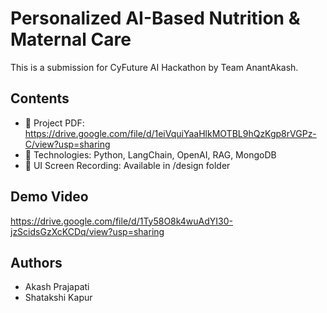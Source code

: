# Personalized AI-Based Nutrition & Maternal Care

This is a submission for CyFuture AI Hackathon by Team AnantAkash.

## Contents
- 📄 Project PDF: https://drive.google.com/file/d/1eiVquiYaaHlkMOTBL9hQzKgp8rVGPz-C/view?usp=sharing
- 🤖 Technologies: Python, LangChain, OpenAI, RAG, MongoDB
- 📱 UI Screen Recording: Available in /design folder

## Demo Video
https://drive.google.com/file/d/1Ty58O8k4wuAdYI30-jzScidsGzXcKCDq/view?usp=sharing

## Authors
- Akash Prajapati
- Shatakshi Kapur 
